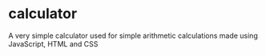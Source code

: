 # calculator
A very simple calculator used for simple arithmetic calculations made using JavaScript, HTML and CSS
